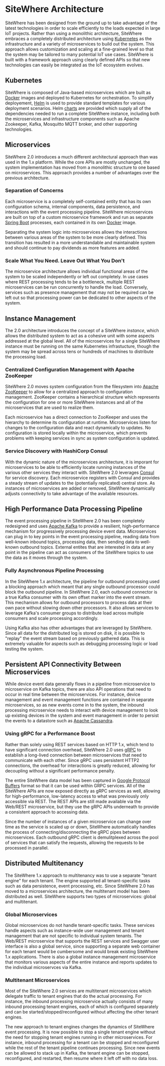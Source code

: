 # SiteWhere Architecture

SiteWhere has been designed from the ground up to take advantage of the latest
technologies in order to scale efficiently to the loads expected in large IoT
projects. Rather than using a monolithic architecture, SiteWhere embraces
a completely distributed architecture using [Kubernetes](https://kubernetes.io/)
as the infrastructure and a variety of microservices to build out the system.
This approach allows customization and scaling at a fine-grained level
so that the system may be tailored to many potential IoT use cases. SiteWhere
is built with a framework approach using clearly defined APIs so that new
technologies can easily be integrated as the IoT ecosystem evolves.

## Kubernetes

SiteWhere is composed of Java-based microservices which are built as
[Docker](https://www.docker.com/) images and deployed to Kubernetes for
orchestration. To simplify deployement, [Helm](https://helm.sh/) is used to
provide standard templates for various deployment scenarios. Helm
[charts](https://github.com/sitewhere/sitewhere-recipes/tree/master/charts)
are provided which supply all of the dependencies needed to run a complete
SiteWhere instance, including both the microservices and infrastructure
components such as Apache Zookeeper, Kafka, Mosquitto MQTT broker,
and other supporting technologies.

## Microservices

SiteWhere 2.0 introduces a much different architectural approach than was used
in the 1.x platform. While the core APIs are mostly unchanged, the system implementation
has moved from a monolithic structure to one based on microservices. This approach
provides a number of advantages over the previous architecture.

### Separation of Concerns

Each microservice is a completely self-contained entity that has its
own configuration schema, internal components, data persistence, and
interactions with the event processing pipeline. SiteWhere microservices
are built on top of a custom microservice framework and run as separate
[Spring Boot](https://projects.spring.io/spring-boot/) processes, each
contained in its own [Docker](https://www.docker.com/) image.

Separating the system logic into microservices allows the interactions
between various areas of the system to be more clearly defined. This
transition has resulted in a more understandable and maintainable
system and should continue to pay dividends as more features are added.

### Scale What You Need. Leave Out What You Don't

The microservice architecture allows individual functional areas of the system to be scaled
independently or left out completely. In use cases where REST processing tends to
be a bottleneck, multiple REST microservices can be run concurrently to handle the load.
Conversely, services such as presence management that may not be required can be left
out so that processing power can be dedicated to other aspects of the system.

## Instance Management

The 2.0 architecture introduces the concept of a SiteWhere _instance_, which
allows the distributed system to act as a cohesive unit with some aspects
addressed at the global level. All of the microservices for a single SiteWhere
instance must be running on the same Kubernetes infrastucture, though the system
may be spread across tens or hundreds of machines to distribute the processing
load.

### Centralized Configuration Management with Apache ZooKeeper

SiteWhere 2.0 moves system configuration from the filesystem into
[Apache ZooKeeper](https://zookeeper.apache.org/) to allow for a centralized
approach to configuration management. ZooKeeper contains a hierarchical structure
which represents the configuration for one or more SiteWhere instances
and all of the microservices that are used to realize them.

Each microservice has a direct connection to ZooKeeper and uses the
hierarchy to determine its configuration at runtime. Microservices listen for changes
to the configuration data and react dynamically to updates. No configuration
is stored locally within the microservice, which prevents problems with
keeping services in sync as system configuration is updated.

### Service Discovery with HashiCorp Consul

With the dynamic nature of the microservices architecture, it is imporant
for microservices to be able to efficiently locate running instances of
the various other services they interact with. SiteWhere 2.0 leverages
[Consul](https://www.consul.io/) for service discovery. Each microservice
registers with Consul and provides a steady stream of updates to the
(potentially replicated) central store. As instances of microservices are
added or removed, SiteWhere dynamically adjusts connectivity to take
advantage of the available resources.

## High Performance Data Processing Pipeline

The event processing pipeline in SiteWhere 2.0 has been completely redesigned and uses
[Apache Kafka](https://kafka.apache.org/) to provide a resilient, high-performance
mechanism for progressively processing device event data. Microservices can plug in to
key points in the event processing pipeline, reading data from well-known inbound topics,
processing data, then sending data to well-known outbound topics. External entites that
are interested in data at any point in the pipeline can act as consumers of the SiteWhere
topics to use the data as it moves through the system.

### Fully Asynchronous Pipeline Processing

In the SiteWhere 1.x architecture, the pipeline for outbound processing used a blocking
approach which meant that any single outbound processor could block the outbound pipeline.
In SiteWhere 2.0, each outbound connector is a true Kafka consumer with its own offset
marker into the event stream. This mechanism allows for outbound processors to process data
at their own pace without slowing down other processors. It also allows services to
leverage Kafka's consumer groups to distribute load across multiple consumers and
scale processing accordingly.

Using Kafka also has other advantages that are leveraged by SiteWhere. Since all data for
the distributed log is stored on disk, it is possible to "replay" the event stream based
on previously gathered data. This is extremely valuable for aspects such as debugging
processing logic or load testing the system.

## Persistent API Connectivity Between Microservices

While device event data generally flows in a pipeline from microservice to microservice on
Kafka topics, there are also API operations that need to occur in real time between the
microservices. For instance, device management and event management functions are contained in
separate microservices, so as new events come in to the system, the inbound processing microservice
needs to interact with device management to look up existing devices in the system and event
management in order to persist the events to a datastore such as
[Apache Cassandra](http://cassandra.apache.org/).

### Using gRPC for a Performance Boost

Rather than solely using REST services based on HTTP 1.x, which tend to have significant
connection overhead, SiteWhere 2.0 uses [gRPC](https://grpc.io/) to establish a long-lived
connection between microservices that need to communicate with each other. Since gRPC uses
persistent HTTP2 connections, the overhead for interactions is greatly reduced, allowing
for decoupling without a significant performance penalty.

The entire SiteWhere data model has been captured in
[Google Protocol Buffers](https://developers.google.com/protocol-buffers/) format so that
it can be used within GRPC services. All of the SiteWhere APIs are now exposed directly as
gRPC services as well, allowing for high-performance, low-latency access to what was previously
only accessible via REST. The REST APIs are still made available via the Web/REST microservice,
but they use the gRPC APIs underneath to provide a consistent approach to accessing data.

Since the number of instances of a given microservice can change over time as the service is
scaled up or down, SiteWhere automatically handles the process of connecting/disconnecting the
gRPC pipes between microservices. Each outbound gRPC client is demulitplexed across the pool
of services that can satisfy the requests, allowing the requests to be processed in parallel.

## Distributed Multitenancy

The SiteWhere 1.x approach to multitenancy was to use a separate "tenant engine" for each tenant.
The engine supported all tenant-specific tasks such as data persistence, event processing, etc.
Since SiteWhere 2.0 has moved to a microservices architecture, the multitenant model has been
distributed as well. SiteWhere supports two types of microservices: global and multitenant.

### Global Microservices

Global microservices do not handle tenant-specific tasks. These services handle aspects such
as instance-wide user management and tenant management that are not specific to individual
system tenants. The Web/REST microservice that supports the REST services and Swagger user
interface is also a global service, since supporting a separate web container for each tenant
would be cumbersome and would break existing SiteWhere 1.x applications. There is also a
global instance management microservice that monitors various aspects of the entire instance
and reports updates to the individual microservces via Kafka.

### Multitenant Microservices

Most of the SiteWhere 2.0 services are multitenant microservices which delegate traffic
to tenant engines that do the actual processing. For instance, the inbound processing microservice
actually consists of many inbound processing tenant engines, each of which is configured separately
and can be started/stopped/reconfigured without affecting the other tenant engines.

The new approach to tenant engines changes the dynamics of SiteWhere event processing. It is now
possible to stop a single tenant engine without the need for stopping tenant engines running in
other microservices. For instance, inbound processing for a tenant can be stopped
and reconfigured while the rest of the tenant pipeline continues processing. Since new
events can be allowed to stack up in Kafka, the tenant engine can be stopped, reconfigured,
and restarted, then resume where it left off with no data loss.

